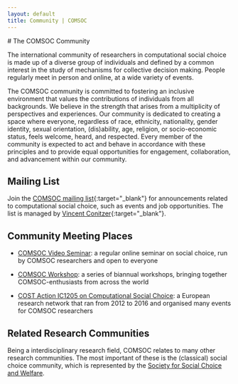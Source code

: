 ```yaml
---
layout: default
title: Community | COMSOC
---
```


<section markdown="1">
# The COMSOC Community

The international community of researchers in computational social choice 
is made up of a diverse group of individuals and 
defined by a common interest in the study of mechanisms for collective decision making. 
People regularly meet in person and online, at a wide variety of events.

The COMSOC community is committed to fostering an inclusive environment that values 
the contributions of individuals from all backgrounds. We believe in the strength that arises from 
a multiplicity of perspectives and experiences. Our community is dedicated to creating a space
where everyone, regardless of race, ethnicity, nationality, gender identity, sexual orientation, 
(dis)ability, age, religion, or socio-economic status, feels welcome, heard, and respected. 
Every member of the community is expected to act and behave in accordance with these principles and 
to provide equal opportunities for engagement, collaboration, and advancement within our community.

</section>

<section markdown="1" id="mailing-list">

## Mailing List

Join the [COMSOC mailing list](https://lists.duke.edu/sympa/info/comsoc){:target="_blank"} for announcements related to computational social choice, such as events and job opportunities. The list is managed by [Vincent Conitzer](https://www.cs.cmu.edu/~conitzer/){:target="_blank"}.
</section>

<section markdown="1" id="meeting-places">

## Community Meeting Places

- [COMSOC Video Seminar](video-seminar): a regular online seminar on social choice,
  run by COMSOC researchers and open to everyone

- [COMSOC Workshop](workshops): a series of biannual workshops,
  bringing together COMSOC-enthusiasts from across the world

- [COST Action IC1205 on Computational Social Choice](https://archive.illc.uva.nl/COST-IC1205/):
  a European research network that ran from 2012 to 2016 and organised many events for COMSOC researchers

</section>

<section markdown="1" id="others">

## Related Research Communities

Being a interdisciplinary research field, COMSOC relates to many other research communities.
The most important of these is the (classical) social choice community, which is represented 
by the [Society for Social Choice and Welfare](https://scwsociety.org/).

</section>
